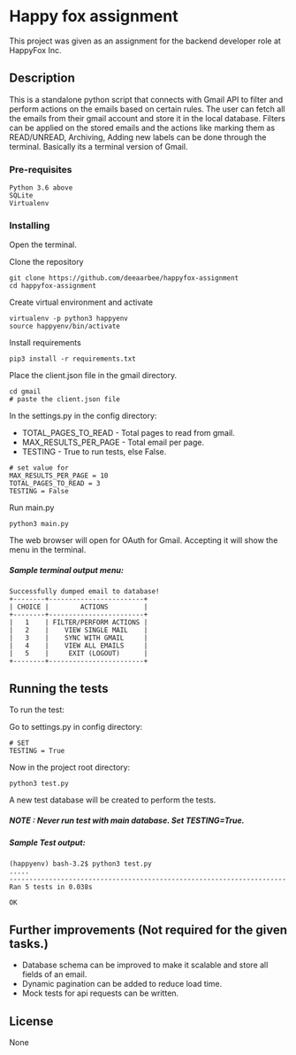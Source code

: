 # Happy fox assignment

This project was given as an assignment for the backend developer role at HappyFox Inc.

## Description

This is a standalone python script that connects with Gmail API to filter and perform actions on 
the emails based on certain rules. The user can fetch all the emails from their gmail account and store it in the local
database. Filters can be applied on the stored emails and the actions like marking them as READ/UNREAD, Archiving, Adding new labels can be done through the terminal. Basically its a terminal version of Gmail.

### Pre-requisites

```
Python 3.6 above
SQLite
Virtualenv
```

### Installing

Open the terminal.

Clone the repository
```
git clone https://github.com/deeaarbee/happyfox-assignment
cd happyfox-assignment
```

Create virtual environment and activate

```
virtualenv -p python3 happyenv
source happyenv/bin/activate
```

Install requirements

```
pip3 install -r requirements.txt
```

Place the client.json file in the gmail directory.

```
cd gmail
# paste the client.json file
```

In the settings.py in the config directory:
 - TOTAL_PAGES_TO_READ - Total pages to read from gmail.
 - MAX_RESULTS_PER_PAGE - Total email per page.
 - TESTING - True to run tests, else False.

```
# set value for 
MAX_RESULTS_PER_PAGE = 10
TOTAL_PAGES_TO_READ = 3
TESTING = False
```


Run main.py

```
python3 main.py
```

The web browser will open for OAuth for Gmail. Accepting it will show the menu in the terminal.

##### Sample terminal output menu:
```
Successfully dumped email to database!
+--------+------------------------+
| CHOICE |        ACTIONS         |
+--------+------------------------+
|   1    | FILTER/PERFORM ACTIONS |
|   2    |    VIEW SINGLE MAIL    |
|   3    |    SYNC WITH GMAIL     |
|   4    |    VIEW ALL EMAILS     |
|   5    |     EXIT (LOGOUT)      |
+--------+------------------------+

```

## Running the tests

To run the test:

Go to settings.py in config directory:
```
# SET
TESTING = True
```

Now in the project root directory:
```
python3 test.py
```

A new test database will be created to perform the tests.

##### NOTE : Never run test with main database. Set TESTING=True.

##### Sample Test output:

```
(happyenv) bash-3.2$ python3 test.py
.....
----------------------------------------------------------------------
Ran 5 tests in 0.038s

OK
```

## Further improvements (Not required for the given tasks.)

* Database schema can be improved to make it scalable and store all fields of an email.
* Dynamic pagination can be added to reduce load time.
* Mock tests for api requests can be written.


## License

None


